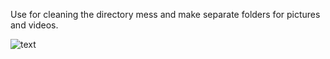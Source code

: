 Use for cleaning the directory mess and make separate folders for pictures and videos.

![text](https://img.shields.io/badge/Experiment-blue.svg)
